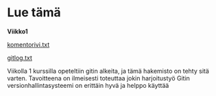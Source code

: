 # Lue tämä

**Viikko1**

[komentorivi.txt](https://github.com/PinguKoodi/otm-harjoitustyo/blob/master/laskarit/viikko1/komentorivi.txt)

[gitlog.txt](https://github.com/PinguKoodi/otm-harjoitustyo/blob/master/laskarit/viikko1/gitlog.txt)


Viikolla 1 kurssilla opeteltiin gitin alkeita, ja tämä hakemisto on tehty sitä varten. Tavoitteena on ilmeisesti toteuttaa jokin harjoitustyö
Gitin versionhallintasysteemi on erittäin hyvä ja helppo käyttää
